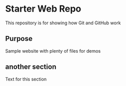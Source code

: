 # Starter Web Repo

This repository is for showing how Git and GitHub work

## Purpose

Sample website with plenty of files for demos

## another section

Text for this section
